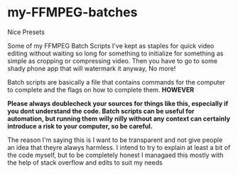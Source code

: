# my-FFMPEG-batches
Nice Presets

Some of my FFMPEG Batch Scripts I've kept as staples for quick video editing without waiting so long for something to initialize for something as simple as cropping or compressing video. Then you have to go to some shady phone app that will watermark it anyway, No more!

Batch scripts are basically a file that contains commands for the computer to complete and the flags on how to complete them. **HOWEVER**

**Please always doublecheck your sources for things like this, especially if you dont understand the code. Batch scripts can be useful for automation, but running them willy nilly without any context can certainly introduce a risk to your computer, so be careful.**

The reason I'm saying this is I want to be transparent and not give people an idea that theyre alawys harmless. I intend to try to explain at least a bit of the code myself, but to be completely honest I managaed this mostly with the help of stack overflow  and edits to suit my needs 
